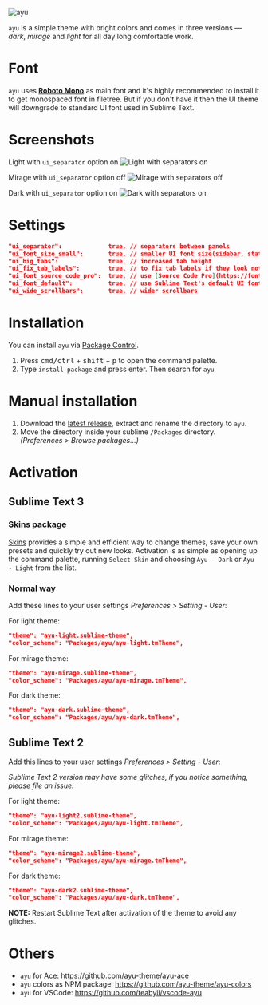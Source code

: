 ![ayu](https://i.imgur.com/M1JfmKF.png)

`ayu` is a simple theme with bright colors and comes in three versions — *dark*, *mirage* and *light* for all day long comfortable work.

# Font

`ayu` uses [__Roboto Mono__](https://www.google.com/fonts/specimen/Roboto+Mono) as main font and it's highly recommended to install it to get monospaced font in filetree. But if you don't have it then the UI theme will downgrade to standard UI font used in Sublime Text.

# Screenshots

Light with `ui_separator` option on
![Light with separators on](http://i.imgur.com/AJbChTB.png)

Mirage with `ui_separator` option off
![Mirage with separators off](http://i.imgur.com/3kkWv8k.png)

Dark with `ui_separator` option on
![Dark with separators on](http://i.imgur.com/bbH1K5O.png)

# Settings

```json
"ui_separator":             true, // separators between panels
"ui_font_size_small":       true, // smaller UI font size(sidebar, statusbar etc)
"ui_big_tabs":              true, // increased tab height
"ui_fix_tab_labels":        true, // to fix tab labels if they look not right
"ui_font_source_code_pro":  true, // use [Source Code Pro](https://fonts.google.com/specimen/Source+Code+Pro) for UI
"ui_font_default":          true, // use Sublime Text's default UI font
"ui_wide_scrollbars":       true, // wider scrollbars
```

# Installation

You can install `ayu` via [Package Control](https://packagecontrol.io/).

1. Press <kbd>cmd/ctrl</kbd> + <kbd>shift</kbd> + <kbd>p</kbd> to open the command palette.
2. Type `install package` and press enter. Then search for `ayu`

# Manual installation

1. Download the [latest release](https://github.com/dempfi/ayu/releases/latest), extract and rename the directory to `ayu`.
2. Move the directory inside your sublime `/Packages` directory. *(Preferences > Browse packages...)*

# Activation
## Sublime Text 3
### Skins package
[Skins](https://packagecontrol.io/packages/Skins) provides a simple and efficient way to change themes, save your own presets and quickly try out new looks. Activation is as simple as opening up the command palette, running `Select Skin` and choosing `Ayu - Dark` or `Ayu - Light` from the list.

### Normal way
Add these lines to your user settings *Preferences > Setting - User*:

For light theme:
```json
"theme": "ayu-light.sublime-theme",
"color_scheme": "Packages/ayu/ayu-light.tmTheme",
```

For mirage theme:
```json
"theme": "ayu-mirage.sublime-theme",
"color_scheme": "Packages/ayu/ayu-mirage.tmTheme",
```

For dark theme:
```json
"theme": "ayu-dark.sublime-theme",
"color_scheme": "Packages/ayu/ayu-dark.tmTheme",
```

## Sublime Text 2
Add this lines to your user settings *Preferences > Setting - User*:

_Sublime Text 2 version may have some glitches, if you notice something, please file an issue._

For light theme:
```json
"theme": "ayu-light2.sublime-theme",
"color_scheme": "Packages/ayu/ayu-light.tmTheme",
```

For mirage theme:
```json
"theme": "ayu-mirage2.sublime-theme",
"color_scheme": "Packages/ayu/ayu-mirage.tmTheme",
```

For dark theme:
```json
"theme": "ayu-dark2.sublime-theme",
"color_scheme": "Packages/ayu/ayu-dark.tmTheme",
```

**NOTE:** Restart Sublime Text after activation of the theme to avoid any glitches.

# Others

- `ayu` for Ace: https://github.com/ayu-theme/ayu-ace
- `ayu` colors as NPM package: https://github.com/ayu-theme/ayu-colors
- `ayu` for VSCode: https://github.com/teabyii/vscode-ayu
